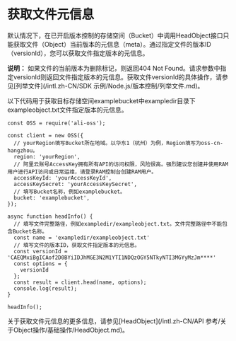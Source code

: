 # 获取文件元信息

默认情况下，在已开启版本控制的存储空间（Bucket）中调用HeadObject接口只能获取文件（Object）当前版本的元信息（meta）。通过指定文件的版本ID（versionId），您可以获取文件指定版本的元信息。

**说明：** 如果文件的当前版本为删除标记，则返回404 Not Found。请求参数中指定versionId则返回文件指定版本的元信息。获取文件versionId的具体操作，请参见[列举文件](/intl.zh-CN/SDK 示例/Node.js/版本控制/列举文件.md)。

以下代码用于获取目标存储空间examplebucket中exampledir目录下exampleobject.txt文件指定版本的元信息。

```
const OSS = require('ali-oss');

const client = new OSS({
  // yourRegion填写Bucket所在地域。以华东1（杭州）为例，Region填写为oss-cn-hangzhou。
  region: 'yourRegion',
  // 阿里云账号AccessKey拥有所有API的访问权限，风险很高。强烈建议您创建并使用RAM用户进行API访问或日常运维，请登录RAM控制台创建RAM用户。
  accessKeyId: 'yourAccessKeyId',
  accessKeySecret: 'yourAccessKeySecret',
  // 填写Bucket名称，例如examplebucket。
  bucket: 'examplebucket',
});

async function headInfo() {
  // 填写文件完整路径，例如exampledir/exampleobject.txt。文件完整路径中不能包含Bucket名称。
  const name = 'exampledir/exampleobject.txt'
  // 填写文件的版本ID，获取文件指定版本的元信息。
  const versionId = 'CAEQMxiBgICAof2D0BYiIDJhMGE3N2M1YTI1NDQzOGY5NTkyNTI3MGYyMzJm****'
  const options = {
    versionId
  };
  const result = client.head(name, options);
  console.log(result);
}

headInfo();
```

关于获取文件元信息的更多信息，请参见[HeadObject](/intl.zh-CN/API 参考/关于Object操作/基础操作/HeadObject.md)。

